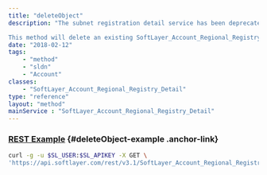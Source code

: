 ```yaml
---
title: "deleteObject"
description: "The subnet registration detail service has been deprecated. 

This method will delete an existing SoftLayer_Account_Regional_Registry_Detail object. "
date: "2018-02-12"
tags:
    - "method"
    - "sldn"
    - "Account"
classes:
    - "SoftLayer_Account_Regional_Registry_Detail"
type: "reference"
layout: "method"
mainService : "SoftLayer_Account_Regional_Registry_Detail"
---
```


### [REST Example](#deleteObject-example) <a href="/article/rest/"><i class="fas fa-question"></i></a> {#deleteObject-example .anchor-link} 
```bash
curl -g -u $SL_USER:$SL_APIKEY -X GET \
'https://api.softlayer.com/rest/v3.1/SoftLayer_Account_Regional_Registry_Detail/{SoftLayer_Account_Regional_Registry_DetailID}/deleteObject'
```
